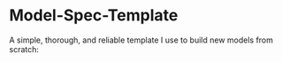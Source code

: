 # Model-Spec-Template
A simple, thorough, and reliable template I use to build new models from scratch: 
